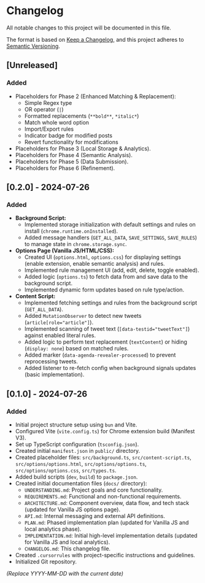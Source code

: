 # Changelog

All notable changes to this project will be documented in this file.

The format is based on [Keep a Changelog](https://keepachangelog.com/en/1.0.0/),
and this project adheres to [Semantic Versioning](https://semver.org/spec/v2.0.0.html).

## [Unreleased]

### Added
- Placeholders for Phase 2 (Enhanced Matching & Replacement):
  - Simple Regex type
  - OR operator (`|`)
  - Formatted replacements (`**bold**`, `*italic*`)
  - Match whole word option
  - Import/Export rules
  - Indicator badge for modified posts
  - Revert functionality for modifications
- Placeholders for Phase 3 (Local Storage & Analytics).
- Placeholders for Phase 4 (Semantic Analysis).
- Placeholders for Phase 5 (Data Submission).
- Placeholders for Phase 6 (Refinement).

## [0.2.0] - 2024-07-26

### Added
- **Background Script:**
    - Implemented storage initialization with default settings and rules on install (`chrome.runtime.onInstalled`).
    - Added message handlers (`GET_ALL_DATA`, `SAVE_SETTINGS`, `SAVE_RULES`) to manage state in `chrome.storage.sync`.
- **Options Page (Vanilla JS/HTML/CSS):**
    - Created UI (`options.html`, `options.css`) for displaying settings (enable extension, enable semantic analysis) and rules.
    - Implemented rule management UI (add, edit, delete, toggle enabled).
    - Added logic (`options.ts`) to fetch data from and save data to the background script.
    - Implemented dynamic form updates based on rule type/action.
- **Content Script:**
    - Implemented fetching settings and rules from the background script (`GET_ALL_DATA`).
    - Added `MutationObserver` to detect new tweets (`article[role="article"]`).
    - Implemented scanning of tweet text (`[data-testid="tweetText"]`) against enabled literal rules.
    - Added logic to perform text replacement (`textContent`) or hiding (`display: none`) based on matched rules.
    - Added marker (`data-agenda-revealer-processed`) to prevent reprocessing tweets.
    - Added listener to re-fetch config when background signals updates (basic implementation).

## [0.1.0] - 2024-07-26

### Added
- Initial project structure setup using `bun` and Vite.
- Configured Vite (`vite.config.ts`) for Chrome extension build (Manifest V3).
- Set up TypeScript configuration (`tsconfig.json`).
- Created initial `manifest.json` in `public/` directory.
- Created placeholder files: `src/background.ts`, `src/content-script.ts`, `src/options/options.html`, `src/options/options.ts`, `src/options/options.css`, `src/types.ts`.
- Added build scripts (`dev`, `build`) to `package.json`.
- Created initial documentation files (`docs/` directory):
    - `UNDERSTANDING.md`: Project goals and core functionality.
    - `REQUIREMENTS.md`: Functional and non-functional requirements.
    - `ARCHITECTURE.md`: Component overview, data flow, and tech stack (updated for Vanilla JS options page).
    - `API.md`: Internal messaging and external API definitions.
    - `PLAN.md`: Phased implementation plan (updated for Vanilla JS and local analytics phase).
    - `IMPLEMENTATION.md`: Initial high-level implementation details (updated for Vanilla JS and local analytics).
    - `CHANGELOG.md`: This changelog file.
- Created `.cursorrules` with project-specific instructions and guidelines.
- Initialized Git repository.

*(Replace YYYY-MM-DD with the current date)* 